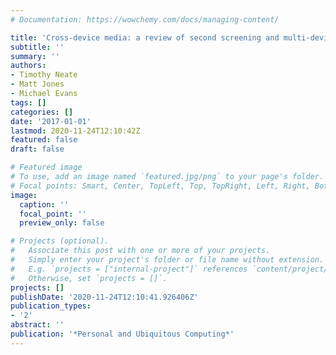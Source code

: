 ```yaml
---
# Documentation: https://wowchemy.com/docs/managing-content/

title: 'Cross-device media: a review of second screening and multi-device television'
subtitle: ''
summary: ''
authors:
- Timothy Neate
- Matt Jones
- Michael Evans
tags: []
categories: []
date: '2017-01-01'
lastmod: 2020-11-24T12:10:42Z
featured: false
draft: false

# Featured image
# To use, add an image named `featured.jpg/png` to your page's folder.
# Focal points: Smart, Center, TopLeft, Top, TopRight, Left, Right, BottomLeft, Bottom, BottomRight.
image:
  caption: ''
  focal_point: ''
  preview_only: false

# Projects (optional).
#   Associate this post with one or more of your projects.
#   Simply enter your project's folder or file name without extension.
#   E.g. `projects = ["internal-project"]` references `content/project/deep-learning/index.md`.
#   Otherwise, set `projects = []`.
projects: []
publishDate: '2020-11-24T12:10:41.926406Z'
publication_types:
- '2'
abstract: ''
publication: '*Personal and Ubiquitous Computing*'
---
```

